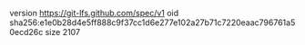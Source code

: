 version https://git-lfs.github.com/spec/v1
oid sha256:e1e0b28d4e5ff888c9f37cc1d6e277e102a27b71c7220eaac796761a50ecd26c
size 2107
